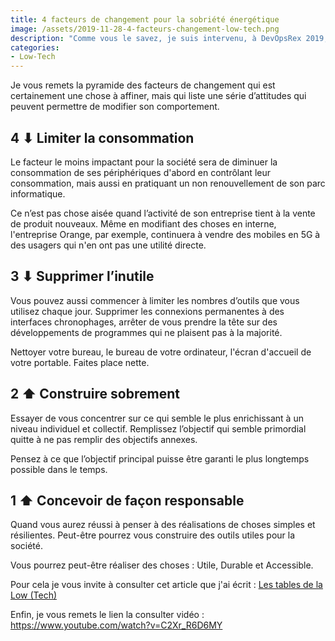 ```yaml
---
title: 4 facteurs de changement pour la sobriété énergétique
image: /assets/2019-11-28-4-facteurs-changement-low-tech.png
description: "Comme vous le savez, je suis intervenu, à DevOpsRex 2019, pour présenter à la fois un état des lieux de la consommation d’énergie dans le numérique et aussi pour proposer des orientations permettant de mieux aborder la manière de réaliser des applications."
categories:
- Low-Tech
---
```


Je vous remets la pyramide des facteurs de changement qui est certainement une chose à affiner, mais qui liste une série d’attitudes qui peuvent permettre de modifier son comportement.

## 4 ⬇ Limiter la consommation

Le facteur le moins impactant pour la société sera de diminuer la consommation de ses périphériques d'abord en contrôlant leur consommation, mais aussi en pratiquant un non renouvellement de son parc informatique.

Ce n’est pas chose aisée quand l’activité de son entreprise tient à la vente de produit nouveaux. Même en modifiant des choses en interne, l'entreprise Orange, par exemple, continuera à vendre des mobiles en 5G à des usagers qui n'en ont pas une utilité directe.

## 3 ⬇ Supprimer l’inutile

Vous pouvez aussi commencer à limiter les nombres d’outils que vous utilisez chaque jour. Supprimer les connexions permanentes à des interfaces chronophages, arrêter de vous prendre la tête sur des développements de programmes qui ne plaisent pas à la majorité.

Nettoyer votre bureau, le bureau de votre ordinateur, l'écran d'accueil de votre portable. Faites place nette.

## 2 ⬆ Construire sobrement

Essayer de vous concentrer sur ce qui semble le plus enrichissant à un niveau individuel et collectif. Remplissez l’objectif qui semble primordial quitte à ne pas remplir des objectifs annexes.

Pensez à ce que l’objectif principal puisse être garanti le plus longtemps possible dans le temps.

## 1 ⬆ Concevoir de façon responsable

Quand vous aurez réussi à penser à des réalisations de choses simples et résilientes. Peut-être pourrez vous construire des outils utiles pour la société.

Vous pourrez peut-être réaliser des choses : Utile, Durable et Accessible.

Pour cela je vous invite à consulter cet article que j'ai écrit : [Les tables de la Low (Tech)](https://bertrandkeller.info/2019/06/24/table-low-tech/)

Enfin, je vous remets le lien la consulter vidéo : <https://www.youtube.com/watch?v=C2Xr_R6D6MY>
